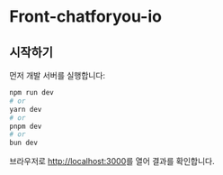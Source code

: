 # Front-chatforyou-io

## 시작하기

먼저 개발 서버를 실행합니다:

```bash
npm run dev
# or
yarn dev
# or
pnpm dev
# or
bun dev
```

브라우저로 [http://localhost:3000](http://localhost:3000)를 열어 결과를 확인합니다.